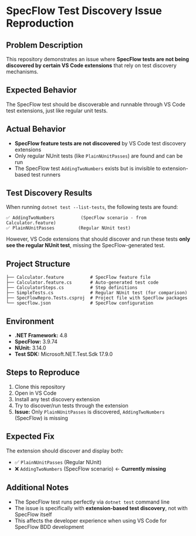 # SpecFlow Test Discovery Issue Reproduction

## Problem Description

This repository demonstrates an issue where **SpecFlow tests are not being discovered by certain VS Code extensions** that rely on test discovery mechanisms.

## Expected Behavior

The SpecFlow test should be discoverable and runnable through VS Code test extensions, just like regular unit tests.

## Actual Behavior

- **SpecFlow feature tests are not discovered** by VS Code test discovery extensions
- Only regular NUnit tests (like `PlainNUnitPasses`) are found and can be run
- The SpecFlow test `AddingTwoNumbers` exists but is invisible to extension-based test runners

## Test Discovery Results

When running `dotnet test --list-tests`, the following tests are found:

```
✅ AddingTwoNumbers          (SpecFlow scenario - from Calculator.feature)
✅ PlainNUnitPasses         (Regular NUnit test)
```

However, VS Code extensions that should discover and run these tests **only see the regular NUnit test**, missing the SpecFlow-generated test.

## Project Structure

```
├── Calculator.feature          # SpecFlow feature file
├── Calculator.feature.cs       # Auto-generated test code  
├── CalculatorSteps.cs          # Step definitions
├── SimpleTests.cs              # Regular NUnit test (for comparison)
├── SpecFlowRepro.Tests.csproj  # Project file with SpecFlow packages
└── specflow.json               # SpecFlow configuration
```

## Environment

- **.NET Framework:** 4.8
- **SpecFlow:** 3.9.74
- **NUnit:** 3.14.0
- **Test SDK:** Microsoft.NET.Test.Sdk 17.9.0

## Steps to Reproduce

1. Clone this repository
2. Open in VS Code
3. Install any test discovery extension
4. Try to discover/run tests through the extension
5. **Issue:** Only `PlainNUnitPasses` is discovered, `AddingTwoNumbers` (SpecFlow) is missing

## Expected Fix

The extension should discover and display both:
- ✅ `PlainNUnitPasses` (Regular NUnit)  
- ❌ `AddingTwoNumbers` (SpecFlow scenario) ← **Currently missing**

## Additional Notes

- The SpecFlow test runs perfectly via `dotnet test` command line
- The issue is specifically with **extension-based test discovery**, not with SpecFlow itself
- This affects the developer experience when using VS Code for SpecFlow BDD development
